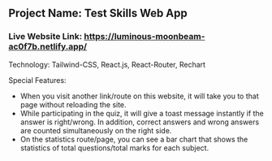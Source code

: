 ## Project Name: Test Skills Web App ##
### Live Website Link: https://luminous-moonbeam-ac0f7b.netlify.app/ ###


Technology: Tailwind-CSS, React.js, React-Router, Rechart

Special Features:
* When you visit another link/route on this website, it will take you to that page without reloading the site.
* While participating in the quiz, it will give a toast message instantly if the answer is right/wrong. In addition, correct answers and wrong answers are counted simultaneously on the right side.
* On the statistics route/page, you can see a bar chart that shows the statistics of total questions/total marks for each subject.